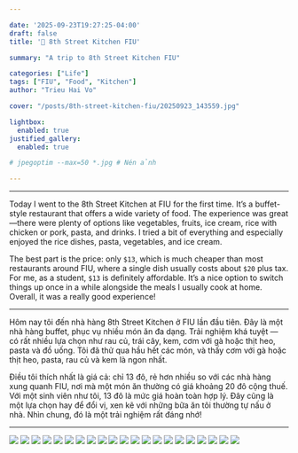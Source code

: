 ```yaml
---

date: '2025-09-23T19:27:25-04:00'
draft: false
title: '🍔 8th Street Kitchen FIU'

summary: "A trip to 8th Street Kitchen FIU"

categories: ["Life"]
tags: ["FIU", "Food", "Kitchen"]
author: "Trieu Hai Vo"

cover: "/posts/8th-street-kitchen-fiu/20250923_143559.jpg"

lightbox:
  enabled: true
justified_gallery:
  enabled: true

# jpegoptim --max=50 *.jpg # Nén ảnh

---
```


<!-- ## Heading -->

---

Today I went to the 8th Street Kitchen at FIU for the first time. It’s a buffet-style restaurant that offers a wide variety of food. The experience was great—there were plenty of options like vegetables, fruits, ice cream, rice with chicken or pork, pasta, and drinks. I tried a bit of everything and especially enjoyed the rice dishes, pasta, vegetables, and ice cream.

The best part is the price: only `$13`, which is much cheaper than most restaurants around FIU, where a single dish usually costs about `$20` plus tax. For me, as a student, `$13` is definitely affordable. It’s a nice option to switch things up once in a while alongside the meals I usually cook at home. Overall, it was a really good experience!

---

Hôm nay tôi đến nhà hàng 8th Street Kitchen ở FIU lần đầu tiên. Đây là một nhà hàng buffet, phục vụ nhiều món ăn đa dạng. Trải nghiệm khá tuyệt — có rất nhiều lựa chọn như rau củ, trái cây, kem, cơm với gà hoặc thịt heo, pasta và đồ uống. Tôi đã thử qua hầu hết các món, và thấy cơm với gà hoặc thịt heo, pasta, rau củ và kem là ngon nhất.

Điều tôi thích nhất là giá cả: chỉ 13 đô, rẻ hơn nhiều so với các nhà hàng xung quanh FIU, nơi mà một món ăn thường có giá khoảng 20 đô cộng thuế. Với một sinh viên như tôi, 13 đô là mức giá hoàn toàn hợp lý. Đây cũng là một lựa chọn hay để đổi vị, xen kẽ với những bữa ăn tôi thường tự nấu ở nhà. Nhìn chung, đó là một trải nghiệm rất đáng nhớ!

---

![](/posts/8th-street-kitchen-fiu/20250923_143559.jpg)
![](/posts/8th-street-kitchen-fiu/20250923_124900.jpg) 
![](/posts/8th-street-kitchen-fiu/20250923_124949.jpg)
![](/posts/8th-street-kitchen-fiu/20250923_124953.jpg)
![](/posts/8th-street-kitchen-fiu/20250923_125046.jpg) 
![](/posts/8th-street-kitchen-fiu/20250923_125048.jpg) 
![](/posts/8th-street-kitchen-fiu/20250923_125417.jpg) 
![](/posts/8th-street-kitchen-fiu/20250923_125420.jpg) 
![](/posts/8th-street-kitchen-fiu/20250923_134307.jpg) 
![](/posts/8th-street-kitchen-fiu/20250923_134418.jpg) 
![](/posts/8th-street-kitchen-fiu/20250923_134838.jpg) 
![](/posts/8th-street-kitchen-fiu/20250923_135003.jpg) 
![](/posts/8th-street-kitchen-fiu/20250923_135036.jpg) 
![](/posts/8th-street-kitchen-fiu/20250923_141235.jpg) 
![](/posts/8th-street-kitchen-fiu/20250923_141253.jpg) 
![](/posts/8th-street-kitchen-fiu/20250923_141312.jpg) 
![](/posts/8th-street-kitchen-fiu/20250923_141322.jpg) 
![](/posts/8th-street-kitchen-fiu/20250923_141327.jpg) 
![](/posts/8th-street-kitchen-fiu/20250923_141335.jpg) 
![](/posts/8th-street-kitchen-fiu/20250923_141418.jpg) 
![](/posts/8th-street-kitchen-fiu/20250923_141502.jpg)